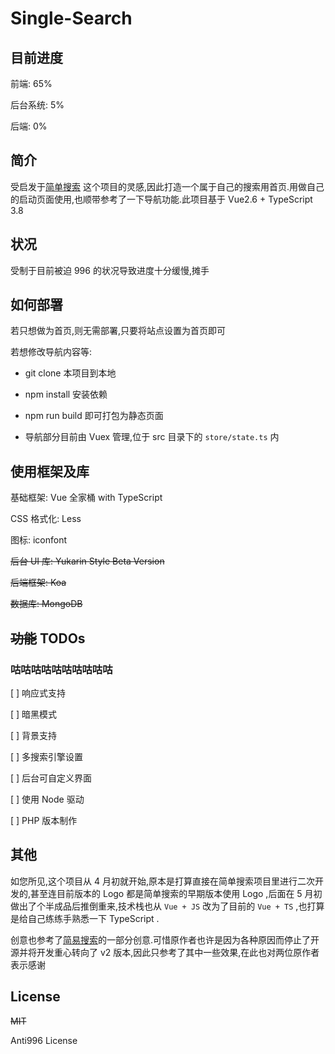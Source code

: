# Single-Search

## 目前进度

前端: 65%

后台系统: 5%

后端: 0%

## 简介

受启发于[简单搜索](https://github.com/5iux/sou) 这个项目的灵感,因此打造一个属于自己的搜索用首页.用做自己的启动页面使用,也顺带参考了一下导航功能.此项目基于 Vue2.6 + TypeScript 3.8

## 状况

受制于目前被迫 996 的状况导致进度十分缓慢,摊手

## 如何部署

若只想做为首页,则无需部署,只要将站点设置为首页即可

若想修改导航内容等:

- git clone 本项目到本地

- npm install 安装依赖

- npm run build 即可打包为静态页面

- 导航部分目前由 Vuex 管理,位于 src 目录下的 `store/state.ts` 内

## 使用框架及库

基础框架: Vue 全家桶 with TypeScript

CSS 格式化: Less

图标: iconfont

~~后台 UI 库: Yukarin Style Beta Version~~

~~后端框架: Koa~~

~~数据库: MongoDB~~

## ~~功能~~ TODOs

### 咕咕咕咕咕咕咕咕咕咕

[ ] 响应式支持

[ ] 暗黑模式

[ ] 背景支持

[ ] 多搜索引擎设置

[ ] 后台可自定义界面

[ ] 使用 Node 驱动

[ ] PHP 版本制作

## 其他

如您所见,这个项目从 4 月初就开始,原本是打算直接在简单搜索项目里进行二次开发的,甚至连目前版本的 Logo 都是简单搜索的早期版本使用 Logo ,后面在 5 月初做出了个半成品后推倒重来,技术栈也从 `Vue + JS` 改为了目前的 `Vue + TS` ,也打算是给自己练练手熟悉一下 TypeScript .

创意也参考了[简易搜索](https://github.com/zzd/Simple-Search-Page)的一部分创意.可惜原作者也许是因为各种原因而停止了开源并将开发重心转向了 v2 版本,因此只参考了其中一些效果,在此也对两位原作者表示感谢

## License

~~MIT~~

Anti996 License
